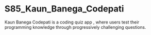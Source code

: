 # S85_Kaun_Banega_Codepati
Kaun Banega Codepati is a coding quiz app , where users test their programming knowledge through progressively challenging questions. 
